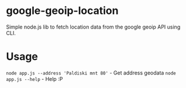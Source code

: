 # google-geoip-location
Simple node.js lib to fetch location data from the google geoip API using CLI.

# Usage
```node app.js --address 'Paldiski mnt 80'``` - Get address geodata
```node app.js --help``` - Help :P
